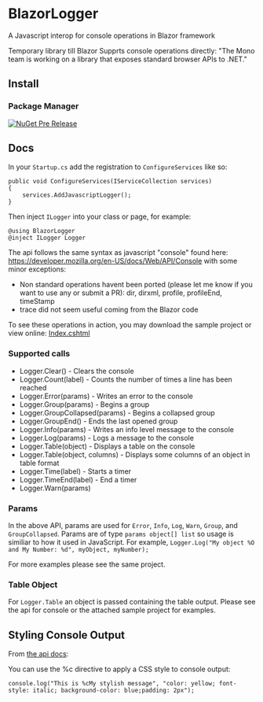 # BlazorLogger

A Javascript interop for console operations in Blazor framework

Temporary library till Blazor Supprts console operations directly: "The Mono team is working on a library that exposes standard browser APIs to .NET."

## Install

### Package Manager

[![NuGet Pre Release](https://img.shields.io/nuget/vpre/BlazorLogger.svg)](https://www.nuget.org/packages/BlazorLogger/)

## Docs

In your `Startup.cs` add the registration to `ConfigureServices` like so:

```
public void ConfigureServices(IServiceCollection services)
{
    services.AddJavascriptLogger();
}
```

Then inject `ILogger` into your class or page, for example:

```
@using BlazorLogger
@inject ILogger Logger
```

The api follows the same syntax as javascript "console" found here: https://developer.mozilla.org/en-US/docs/Web/API/Console with some minor exceptions:

* Non standard operations havent been ported (please let me know if you want to use any or submit a PR): dir, dirxml, profile, profileEnd, timeStamp
* trace did not seem useful coming from the Blazor code

To see these operations in action, you may download the sample project or view online: [Index.cshtml](https://github.com/chanan/BlazorLogger/blob/master/src/Sample/Pages/Index.cshtml)

### Supported calls

* Logger.Clear() - Clears the console
* Logger.Count(label) - Counts the number of times a line has been reached
* Logger.Error(params) - Writes an error to the console
* Logger.Group(params) - Begins a group
* Logger.GroupCollapsed(params) - Begins a collapsed group
* Logger.GroupEnd() - Ends the last opened group
* Logger.Info(params) - Writes an info level message to the console
* Logger.Log(params) - Logs a message to the console
* Logger.Table(object) - Displays a table on the console
* Logger.Table(object, columns) - Displays some columns of an object in table format
* Logger.Time(label) - Starts a timer
* Logger.TimeEnd(label) - End a timer
* Logger.Warn(params)

### Params

In the above API, params are used for `Error`, `Info`, `Log`, `Warn`, `Group`, and `GroupCollapsed`. Params are of type `params object[] list` so usage is similiar to how it used in JavaScript. For example, `Logger.Log("My object %O and My Number: %d", myObject, myNumber);`

For more examples please see the same project.

### Table Object

For `Logger.Table` an object is passed containing the table output. Please see the api for console or the attached sample project for examples.

## Styling Console Output

From [the api docs](https://developer.mozilla.org/en-US/docs/Web/API/console#Outputting_text_to_the_console):

You can use the %c directive to apply a CSS style to console output:

```
console.log("This is %cMy stylish message", "color: yellow; font-style: italic; background-color: blue;padding: 2px");
```



